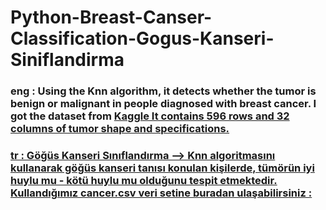 # Python-Breast-Canser-Classification-Gogus-Kanseri-Siniflandirma

### eng : Using the Knn algorithm, it detects whether the tumor is benign or malignant in people diagnosed with breast cancer. I got the dataset from <a href="https://www.kaggle.com/uciml/breast-cancer-wisconsin-data">Kaggle It contains 596 rows and 32 columns of tumor shape and specifications.</br> 
### tr : Göğüs Kanseri Sınıflandırma --> Knn algoritmasını kullanarak göğüs kanseri tanısı konulan kişilerde, tümörün iyi huylu mu - kötü huylu mu olduğunu tespit etmektedir. Kullandığımız cancer.csv veri setine buradan ulaşabilirsiniz : <a href="https://www.kaggle.com/uciml/breast-cancer-wisconsin-data">
